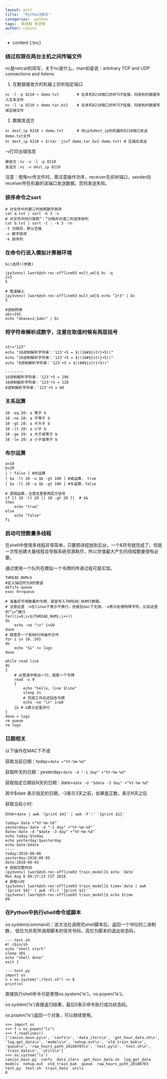 ```yaml
---
layout: post
title:  "Python3相关"
categories:  python 
tags:  多线程 多进程
author: canisn
---
```


* content
{:toc}



### 绕过权限在两台主机之间传输文件

nc是netcat的简写，关于nc是什么，man如是说：arbitrary TCP and UDP connections and listens
1. 在数据接收方的机器上侦听指定端口

```shell
nc -l -p 8210 > demo.txt        # 在本机8210端口侦听TCP连接，将收到的数据写入文本文件
nc -l -p 8210 > demo.tar.bz2    # 在本机8210端口侦听TCP连接，将收到的数据写成压缩文件
```
2. 数据发送方

```shell
nc dest_ip 8210 < demo.txt      # 向ip为dest_ip的机器的8210端口发送demo.txt文件
nc dest_ip 8210 < $(tar -jcvf demo.tar.bz2 demo.txt) # 压缩后发送

```
-v打印出错信息

```shell
接收方：nc -v -l -p 8210 
发送方：nc -v dest_ip 8210
```

注意：使用nc传文件时，需注意操作次序，receiver先侦听端口，sender向receiver所在机器的该端口发送数据。否则发送失败。     
### 排序命令之sort

```shell
# 对文件中的第三列按照数字排序
cat a.txt | sort -k 3 -n 
# 对文件中的行按照“：”分隔并对滴二列逆序排列
cat b.txt | sort -t : -k 3 -rn
-t 分隔符，默认空格
-n 数字排序
-k 排序列
```

### 在命令行进入模拟计算器环境
```shell
bc(选项)(参数)

(py3venv) [work@sh-rec-offline03 mult_wd]$ bc -q
2+3
5

# 管道输入
(py3venv) [work@sh-rec-offline03 mult_wd]$ echo "2+3" | bc
5

#进制转换
abc=192 
echo "obase=2;$abc" | bc
```



### 将字符串解析成数字，注意在取值时候有两层括号

```shell

str="123"
echo "16进制解析字符串：'123'+5 = $((16#${str}+5))"
echo "10进制解析字符串：'123'+5 = $((10#${str}+5))"
echo "8进制解析字符串：'123'+5 = $((8#${str}+5))"

--------
16进制解析字符串：'123'+5 = 296
10进制解析字符串：'123'+5 = 128
8进制解析字符串：'123'+5 = 88
```
### 关系运算

```shell
10 -eq 20: a 等于 b
10 -ne 20: a 不等于 b
10 -gt 20: a 不大于 b
10 -lt 20: a 小于 b
10 -ge 20: a 大于或等于 b
10 -le 20: a 小于或等于 b
```

### 布尔运算	
```shell
a=10
b=20
[ ! false ] #非运算
[ $a -lt 20 -o $b -gt 100 ] #或运算， true
[ $a -lt 20 -a $b -gt 100 ] #与运算，false

# 逻辑运算，注意这里是两层方括号 
if [[ 10 -lt 20 || 10 -gt 20 ]]  # &&
then
    echo "true"
else
    echo "false"
fi
```
### 启动可控数量多线程
在shell中使用多线程非常简单，只要把进程放到后台，一个&符号就完成了。但是一次性创建大量线程会导致系统资源耗尽，所以空值最大产生的线程数量很有必要。

通过使用一个队列在模拟一个令牌的传递过程可是实现。

```shell
THREAD_NUM=5
#定义描述符为9的管道
mkfifo queue
exec 9<>queue

# 准备好可用数量的令牌，就是写入THREAD_NUM行数据。
# 注意这里 -n在linux下表示不换行，但是在mac下无效。-e表示处理特殊字符，比如这里的“\n”换行
for((i=0;i<${THREAD_NUM};i++))
do
    echo -ne "\n" 1>&9
done
# 随意弄一个有60行待操作文件
for i in {0..59}
do
    echo "$i" >> logs
done

while read line
do
{
    # 从管道中取出一行，就是一个令牌
    read -u 9
    {
        echo "hello, line $line"
        sleep 2s
        # 完成工作后还回去令牌
        echo -ne "\n" 1>&9
    }& # &表示这里并行
}
done < logs
rm queue
rm logs
```
### 日期相关
以下操作在MAC下不成

获取当前日期：today=`date +"%Y-%m-%d"`

获取昨天的日期：yesterday=`date -d "-1 day" +"%Y-%m-%d"`

获取指定日期前N天的日期：date=`date -d "$date -3 day" +"%Y-%m-%d"`

其中$date 表示指定的日期，-3表示3天之前，如果是正数，表示N天之后

获取当前小时:

 time=`date | awk '{print $4}' | awk -F':' '{print $1}'`


```shell
today=`date +"%Y-%m-%d"`
yesterday=`date -d "-1 day" +"%Y-%m-%d"`
date=`date -d "$date -3 day" +"%Y-%m-%d"`
echo today:$today
echo yesterday:$yesterday
echo date:$date
----
today:2018-08-06
yesterday:2018-08-05
date:2018-08-03
# 获取完整时间
(py3venv) [work@sh-rec-offline03 train_model]$ echo `date`
Mon Aug 6 09:27:23 CST 2018
# 获取小时
(py3venv) [work@sh-rec-offline03 train_model]$ time=`date | awk '{print $4}' | awk -F[:] '{print $1}'`
(py3venv) [work@sh-rec-offline03 train_model]$ echo $time
09
```
### 在Python中执行shell命令或脚本

os.system(command)：该方法在调用完shell脚本后，返回一个16位的二进制数， 
低位为杀死所调用脚本的信号号码，高位为脚本的退出状态码，

```shell
----test.sh
#! /bin/sh
echo "shell start"
sleep 10s
echo "shell done"
exit 1

----test.py
import os
n = os.system("./test.sh") >> 8
print(n)

```
直接执行shell命令可是使用os.system('ls')，os.popen('ls')。

os.system('ls')直接返归结果，最后0表示命令执行成功状态码。

os.popen('ls')返回一个对象，可以继续使用。

```shell
>>> import os
>>> f = os.popen("ls")
>>> f.readlines()
['canisn_main.py\n', 'confs\n', 'data_iters\n', 'get_hour_data.sh\n', 'log.get_data\n', 'models\n', 'nohup.out\n', 'old_train_bak\n', 'queue\n', 'raw_hours_path_20180703\n', 'test.py\n', 'test.sh\n', 'train_data\n', 'utils\n']
>>> os.system('ls')
canisn_main.py	confs  data_iters  get_hour_data.sh  log.get_data  models  nohup.out  old_train_bak  queue  raw_hours_path_20180703  test.py  test.sh  train_data  utils
0
```


